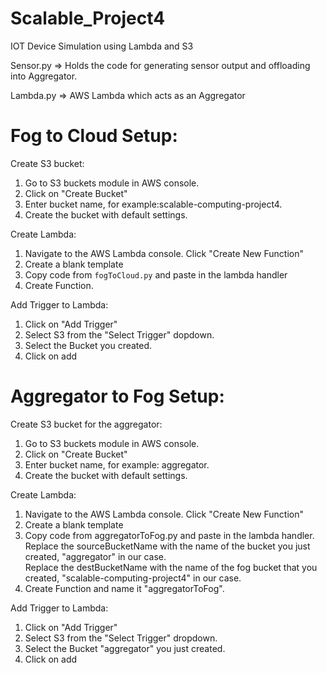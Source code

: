 # Scalable_Project4
IOT Device Simulation using Lambda and S3

Sensor.py => Holds the code for generating sensor output and offloading into Aggregator.

Lambda.py => AWS Lambda which acts as an Aggregator

# Fog to Cloud Setup:
Create S3 bucket:
1. Go to S3 buckets module in AWS console.
2. Click on "Create Bucket"
3. Enter bucket name, for example:scalable-computing-project4.
4. Create the bucket with default settings.

Create Lambda:
1. Navigate to the AWS Lambda console. Click "Create New Function"
2. Create a blank template
3. Copy code from `fogToCloud.py` and paste in the lambda handler
4. Create Function.

Add Trigger to Lambda:
1. Click on "Add Trigger"
2. Select S3 from the "Select Trigger" dopdown.
3. Select the Bucket you created.
4. Click on add 

# Aggregator to Fog Setup:
Create S3 bucket for the aggregator:
1. Go to S3 buckets module in AWS console.
2. Click on "Create Bucket"
3. Enter bucket name, for example: aggregator.
4. Create the bucket with default settings.

Create Lambda:
1.	Navigate to the AWS Lambda console. Click "Create New Function"
2.	Create a blank template
3.	Copy code from aggregatorToFog.py and paste in the lambda handler.\
    Replace the sourceBucketName with the name of the bucket you just created, "aggregator" in our case.\
    Replace the destBucketName with the name of the fog bucket that you created, "scalable-computing-project4" in our case.
4.	Create Function and name it "aggregatorToFog".

Add Trigger to Lambda:
1.	Click on "Add Trigger"
2.	Select S3 from the "Select Trigger" dropdown.
3.	Select the Bucket "aggregator" you just created.
4.	Click on add

